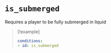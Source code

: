 # `is_submerged`

Requires a player to be fully submerged in liquid

> [!example]
> ```yaml
> conditions:
> - id: is_submerged
> ```
